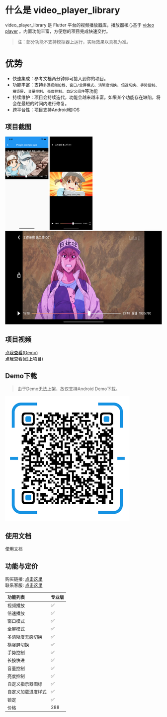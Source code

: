 # 什么是 video_player_library

video_player_library 是 Flutter 平台的视频播放器库，播放器核心基于 [video player](https://pub.dev/packages/video_player) 。内置功能丰富，方便您的项目完成快速交付。

> 注：部分功能不支持模拟器上运行，实际效果以真机为准。



# 优势

* 快速集成：参考文档两分钟即可接入到你的项目。
* 功能丰富：支持`多源视频加载`、`窗口/全屏模式`、`清晰度切换`、`倍速切换`、`手势控制`、`横竖屏`、`音量控制`、`亮度控制`、`自定义组件`等功能
* 持续维护：项目会持续迭代，功能会越来越丰富。如果某个功能存在缺陷，将会在最短的时间内进行修复。
* 跨平台性：项目支持Android和IOS

## 项目截图

<img
src="https://github.com/JiangJuHong/access-images/blob/master/FlutterVudeoPlayerLibrary/1.png"
height="300em" />
<img
src="https://github.com/JiangJuHong/access-images/blob/master/FlutterVudeoPlayerLibrary/2.png"
height="300em" style="max-width:100%;display: inline-block;"/>
<img
src="https://github.com/JiangJuHong/access-images/blob/master/FlutterVudeoPlayerLibrary/3.png"
height="300em" style="max-width:100%;display: inline-block;"/>

## 项目视频

[点我查看(Demo)](https://dev-storage.huic.top/video_player_library/Video/demo.mp4)  
[点我查看(线上项目)](https://dev-storage.huic.top/video_player_library/Video/%E8%B6%B3%E8%B6%A3%E7%A4%BE%E5%8C%BA.mp4)  

## Demo下载

> 由于Demo无法上架，故仅支持Android Demo下载。

<img src="https://github.com/JiangJuHong/access-images/blob/master/FlutterVudeoPlayerLibrary/code.png" style="display: inline-block;"/>

## 使用文档

使用文档

## 功能与定价

购买链接: [点击这里](http://wpa.qq.com/msgrd?v=3&uin=690717394&site=qq&menu=yes)  
联系客服: [点击这里](http://wpa.qq.com/msgrd?v=3&uin=690717394&site=qq&menu=yes)

| 功能列表           | 专业版 |
| :----------------- | :----- |
| 视频播放           | ✅      |
| 倍速播放           | ✅      |
| 窗口模式           | ✅      |
| 全屏模式           | ✅      |
| 多清晰度无感切换   | ✅      |
| 横竖屏切换         | ✅      |
| 手势控制           | ✅      |
| 长按快进           | ✅      |
| 音量控制           | ✅      |
| 亮度控制           | ✅      |
| 自定义指示器图标   | ✅      |
| 自定义加载进度样式 | ✅      |
| 锁定               | ✅      |
| 价格               | 288    |
